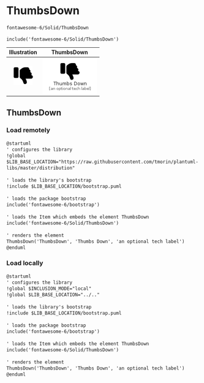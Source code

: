 # ThumbsDown


```text
fontawesome-6/Solid/ThumbsDown
```

```text
include('fontawesome-6/Solid/ThumbsDown')
```



| Illustration | ThumbsDown |
| :---: | :---: |
| ![illustration for Illustration](../../fontawesome-6/Solid/ThumbsDown.png) | ![illustration for ThumbsDown](../../fontawesome-6/Solid/ThumbsDown.Local.png) |




## ThumbsDown

### Load remotely
```plantuml
@startuml
' configures the library
!global $LIB_BASE_LOCATION="https://raw.githubusercontent.com/tmorin/plantuml-libs/master/distribution"

' loads the library's bootstrap
!include $LIB_BASE_LOCATION/bootstrap.puml

' loads the package bootstrap
include('fontawesome-6/bootstrap')

' loads the Item which embeds the element ThumbsDown
include('fontawesome-6/Solid/ThumbsDown')

' renders the element
ThumbsDown('ThumbsDown', 'Thumbs Down', 'an optional tech label')
@enduml
```

### Load locally
```plantuml
@startuml
' configures the library
!global $INCLUSION_MODE="local"
!global $LIB_BASE_LOCATION="../.."

' loads the library's bootstrap
!include $LIB_BASE_LOCATION/bootstrap.puml

' loads the package bootstrap
include('fontawesome-6/bootstrap')

' loads the Item which embeds the element ThumbsDown
include('fontawesome-6/Solid/ThumbsDown')

' renders the element
ThumbsDown('ThumbsDown', 'Thumbs Down', 'an optional tech label')
@enduml
```

